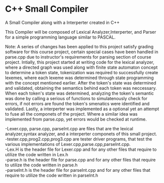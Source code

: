 # C++ Small Compiler

A Small Compiler along with a Interperter created in C++

This Compiler will be composed of Lexical Analyzer,Interperter, and Parser for a simple programming language similar to PASCAL.

Note:
A series of changes has been applied to this project satisfy grading software for this course project, certain special cases have been handled in parse.cpp due to instructor's requirements for parsing section of course project. Intially, this project started at writing code for the lexical analyzer, where a directed graph was used along with finite state automaton concept to determine a token state, tokenization was required to successfully create lexemes, where each lexeme was determined through state programming with the concept mentioned earlier. After the token's state was determined and validated, obtaining the semantics behind each token was neccessary. When each token's state was determined, analyzing the token's semantic was done by calling a serious of functions to simulatenously check for errors, if not errors are found the token's smenatics were identified and validated. Lastly, a interperter was implemented as a optional yet an attempt to fuse all the componets of the project. Where a similar idea was implemented from parse.cpp, yet errors would be checked at runtime.

-Lexer.cpp, parse.cpp, parseInt.cpp are files that are the lexical analyzer,syntax analyzer, and a interperter componets of this small project. <br>
-tester.cpp,prog2.cpp,prog3.cpp are tester driver programs, that test the various implementations of Lexer.cpp,parse.cpp,parseInt.cpp. <br>
-Lex.H is the header file for Lexer.cpp and for any other files that require to utilize the code written in Lex.h <br>
-parse.h is the header file for parse.cpp and for any other files that require to utilize the code written in parse.h <br>
-parseInt.h is the header file for parseInt.cpp and for any other files that require to utilize the code written in parseInt.h <br>
